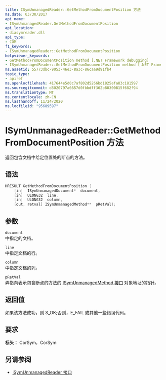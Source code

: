 ```yaml
---
title: ISymUnmanagedReader::GetMethodFromDocumentPosition 方法
ms.date: 03/30/2017
api_name:
- ISymUnmanagedReader.GetMethodFromDocumentPosition
api_location:
- diasymreader.dll
api_type:
- COM
f1_keywords:
- ISymUnmanagedReader::GetMethodFromDocumentPosition
helpviewer_keywords:
- GetMethodFromDocumentPosition method [.NET Framework debugging]
- ISymUnmanagedReader::GetMethodFromDocumentPosition method [.NET Framework debugging]
ms.assetid: 55773dbc-9053-46e3-8a3c-86caa9d91fb4
topic_type:
- apiref
ms.openlocfilehash: 417644e5d0c7af802d5266bd1825efa83c181597
ms.sourcegitcommit: d8020797a6657d0fbbdff362b80300815f682f94
ms.translationtype: MT
ms.contentlocale: zh-CN
ms.lasthandoff: 11/24/2020
ms.locfileid: "95689597"
---
```

# <a name="isymunmanagedreadergetmethodfromdocumentposition-method"></a>ISymUnmanagedReader::GetMethodFromDocumentPosition 方法

返回包含文档中给定位置处的断点的方法。  
  
## <a name="syntax"></a>语法  
  
```cpp  
HRESULT GetMethodFromDocumentPosition (  
    [in]  ISymUnmanagedDocument*  document,  
    [in]  ULONG32  line,  
    [in]  ULONG32  column,  
    [out, retval] ISymUnmanagedMethod**  pRetVal);  
```  
  
## <a name="parameters"></a>参数  

 `document`  
 中指定的文档。  
  
 `line`  
 中指定文档的行。  
  
 `column`  
 中指定文档的列。  
  
 `pRetVal`  
 弄指向表示包含断点的方法的 [ISymUnmanagedMethod 接口](isymunmanagedmethod-interface.md) 对象地址的指针。  
  
## <a name="return-value"></a>返回值  

 如果该方法成功，则 S_OK;否则，E_FAIL 或其他一些错误代码。  
  
## <a name="requirements"></a>要求  

 **标头：** CorSym，CorSym  
  
## <a name="see-also"></a>另请参阅

- [ISymUnmanagedReader 接口](isymunmanagedreader-interface.md)
